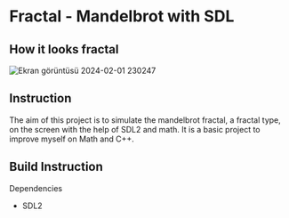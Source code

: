 # Fractal - Mandelbrot with SDL

## How it looks fractal
![Ekran görüntüsü 2024-02-01 230247](https://github.com/ozgurozkan01/Fractal/assets/90643276/4dc1a057-a531-4ea6-9e6f-6b77b2c56938)

## Instruction
The aim of this project is to simulate the mandelbrot fractal, a fractal type, on the screen with the help of SDL2 and math. It is a basic project to improve myself on Math and C++.

## Build Instruction
Dependencies
* SDL2
